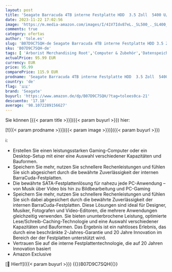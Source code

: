 ```yaml
---
layout: post
title: 'Seagate Barracuda 4TB interne Festplatte HDD  3.5 Zoll  5400 U/Min  256 MB Cache  SATA 6GB/s  silber  FFP  Modellnr.: ST4000DMZ04'
date: 2023-11-22 17:02:56
image: 'https://m.media-amazon.com/images/I/41V7Idv87eL._SL500_._SL400_.jpg'
comments: true
category: ofertas
author: 'tole.es'
slug: 'B07D9C7SQH-de Seagate Barracuda 4TB interne Festplatte HDD 3.5 Zoll 5400...'
sku: 'B07D9C7SQH-de'
tags: [ 'Arborist Merchandising Root','Computer & Zubehör','Datenspeicher','Interne Festplatten','Interne Speichermedien','Interner Speicher','Self Service','Special Features Stores','a4cbee59-f823-40fe-831a-7de64f655f6f_0','a4cbee59-f823-40fe-831a-7de64f655f6f_4701','seagate','🇩🇪', ]
actualPrice: 95.99 EUR
currency: EUR
price: 95.99
comparePrice: 115.9 EUR
prodname: 'Seagate Barracuda 4TB interne Festplatte HDD  3.5 Zoll  5400 U/Min  256 MB Cache  SATA 6GB/s  silber  FFP  Modellnr.: ST4000DMZ04'
country: 'de'
flag: '🇩🇪'
brand: 'Seagate'
buyurl: 'https://www.amazon.de/dp/B07D9C7SQH/?tag=tolees0ca-21'
descuento: '17.18'
average: '98.1072289156627'
---
```


Sie können [{{< param title >}}]({{< param buyurl >}}) hier:

[![{{< param prodname >}}]({{< param image >}})]({{< param buyurl >}})

ℹ️:

- Erstellen Sie einen leistungsstarken Gaming-Computer oder ein Desktop-Setup mit einer eine Auswahl verschiedener Kapazitäten und Bauformen.
- Speichern Sie mehr, nutzen Sie schnellere Rechenleistungen und fühlen Sie sich abgesichert durch die bewährte Zuverlässigkeit der internen BarraCuda-Festplatten.
- Die bewährte SATA-Festplattenlösung für nahezu jede PC-Anwendung – von Musik über Video bis hin zu Bildbearbeitung und PC-Gaming
- Speichern Sie mehr, nutzen Sie schnellere Rechenleistungen und fühlen Sie sich dabei abgesichert durch die bewährte Zuverlässigkeit der internen BarraCuda-Festplatten. Diese Lösungen sind ideal für Designer, Musiker, Fotografen und Video-Editoren, die mehrere Anwendungen gleichzeitig verwenden. Sie bieten ununterbrochene Leistung, optimierte Lese/Schreib-Caching-Technologie und eine Auswahl verschiedener Kapazitäten und Bauformen. Das Ergebnis ist ein nahtloses Erlebnis, das durch eine beschränkte 2-Jahres-Garantie und 20 Jahre Innovation im Bereich der der Festplatten unterstützt wird.
- Vertrauen Sie auf die interne Festplattentechnologie, die auf 20 Jahren Innovation basiert
- Amazon Exclusive

[🛒 Hier!!]({{< param buyurl >}})
{{<world>}}B07D9C7SQH{{</world>}}
